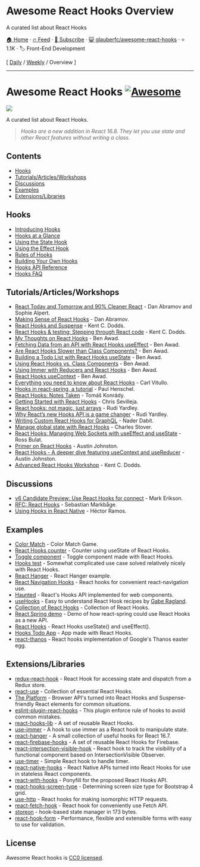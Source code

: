 # Awesome React Hooks Overview

A curated list about React Hooks

[🏠 Home](/README.md) · [🔥 Feed](https://test.trackawesomelist.com/glauberfc/awesome-react-hooks/rss.xml) · [📮 Subscribe](https://trackawesomelist.us17.list-manage.com/subscribe?u=d2f0117aa829c83a63ec63c2f&id=36a103854c) · [😺 glauberfc/awesome-react-hooks](https://github.com/glauberfc/awesome-react-hooks) · ⭐ 1.1K · 🏷️ Front-End Development

[ [Daily](/content/glauberfc/awesome-react-hooks/README.md) / [Weekly](/content/glauberfc/awesome-react-hooks/week/README.md) / Overview ]

---

# Awesome React Hooks [![Awesome](https://awesome.re/badge-flat.svg)](https://awesome.re)

[<img src="https://user-images.githubusercontent.com/15311858/47717137-ab421180-dc23-11e8-9ee8-a0de40260113.png">](https://reactjs.org/docs/hooks-intro.html)

A curated list about React Hooks.

> *Hooks are a new addition in React 16.8. They let you use state and other React features without writing a class.*

## Contents

*   [Hooks](#hooks)
*   [Tutorials/Articles/Workshops](#tutorialsarticlesworkshops)
*   [Discussions](#discussions)
*   [Examples](#examples)
*   [Extensions/Libraries](#extensionslibraries)

## Hooks

*   [Introducing Hooks](https://reactjs.org/docs/hooks-intro.html)
*   [Hooks at a Glance](https://reactjs.org/docs/hooks-overview.html)
*   [Using the State Hook](https://reactjs.org/docs/hooks-state.html)
*   [Using the Effect Hook](https://reactjs.org/docs/hooks-effect.html)
*   [Rules of Hooks](https://reactjs.org/docs/hooks-rules.html)
*   [Building Your Own Hooks](https://reactjs.org/docs/hooks-custom.html)
*   [Hooks API Reference](https://reactjs.org/docs/hooks-reference.html)
*   [Hooks FAQ](https://reactjs.org/docs/hooks-faq.html)

## Tutorials/Articles/Workshops

*   [React Today and Tomorrow and 90% Cleaner React](https://www.youtube.com/watch?v=dpw9EHDh2bM) - Dan Abramov and Sophie Alpert.
*   [Making Sense of React Hooks](https://medium.com/@dan_abramov/making-sense-of-react-hooks-fdbde8803889) - Dan Abramov.
*   [React Hooks and Suspense](https://egghead.io/playlists/react-hooks-and-suspense-650307f2) - Kent C. Dodds.
*   [React Hooks & testing: Stepping through React code](https://youtu.be/JQeB9miT9Wc) - Kent C. Dodds.
*   [My Thoughts on React Hooks](https://youtu.be/gmF4k6P2va8) - Ben Awad.
*   [Fetching Data from an API with React Hooks useEffect](https://youtu.be/k0WnY0Hqe5c) - Ben Awad.
*   [Are React Hooks Slower than Class Components?](https://youtu.be/tKRWuVOEB2w) - Ben Awad.
*   [Building a Todo List with React Hooks useState](https://youtu.be/cAZ-fOd1RpA) - Ben Awad.
*   [Using React Hooks vs. Class Components](https://youtu.be/vbaIZ3xMj9U) - Ben Awad.
*   [Using Immer with Reducers and React Hooks](https://youtu.be/FmKjwh34Rn8) - Ben Awad.
*   [React Hooks useContext](https://youtu.be/xWXxkFzgnFM) - Ben Awad.
*   [Everything you need to know about React Hooks](https://medium.com/@vcarl/everything-you-need-to-know-about-react-hooks-8f680dfd4349) - Carl Vitullo.
*   [Hooks in react-spring, a tutorial](https://medium.com/@drcmda/hooks-in-react-spring-a-tutorial-c6c436ad7ee4) - Paul Henschel.
*   [React Hooks: Notes Taken](https://medium.com/@tomaskonrady/react-hooks-notes-taken-c42376af3ab0) - Tomáš Konrády.
*   [Getting Started with React Hooks](https://scotch.io/tutorials/getting-started-with-react-hooks) - Chris Sevilleja.
*   [React hooks: not magic, just arrays](https://medium.com/@ryardley/react-hooks-not-magic-just-arrays-cd4f1857236e) - Rudi Yardley.
*   [Why React’s new Hooks API is a game changer](https://itnext.io/why-reacts-hooks-api-is-a-game-changer-8731c2b0a8c) - Rudi Yardley.
*   [Writing Custom React Hooks for GraphQL](https://medium.com/open-graphql/react-hooks-for-graphql-3fa8ebdd6c62) - Nader Dabit.
*   [Manage global state with React Hooks](https://medium.com/@Charles_Stover/manage-global-state-with-react-hooks-6065041b55b4) - Charles Stover.
*   [React Hooks: Managing Web Sockets with useEffect and useState](https://medium.com/@rossbulat/react-hooks-managing-web-sockets-with-useeffect-and-usestate-2dfc30eeceec) - Ross Bulat.
*   [Primer on React Hooks](https://testdriven.io/blog/react-hooks-primer/) - Austin Johnston.
*   [React Hooks - A deeper dive featuring useContext and useReducer](https://testdriven.io/blog/react-hooks-advanced/) - Austin Johnston.
*   [Advanced React Hooks Workshop](https://github.com/kentcdodds/advanced-react-hooks) - Kent C. Dodds.

## Discussions

*   [v6 Candidate Preview: Use React Hooks for connect](https://github.com/reduxjs/react-redux/pull/1065) - Mark Erikson.
*   [RFC: React Hooks](https://github.com/reactjs/rfcs/pull/68) - Sebastian Markbåge.
*   [Using Hooks in React Native](https://github.com/facebook/react-native/issues/21967#issuecomment-434113687) - Héctor Ramos.

## Examples

*   [Color Match](https://codesandbox.io/s/jjy215l7w3) - Color Match Game.
*   [React Hooks counter](https://codesandbox.io/s/yjn90lzwrx?module=%2Fsrc%2FApp.js) - Counter using useState of React Hooks.
*   [Toggle component](https://codesandbox.io/s/m449vyk65x) - Toggle component made with React Hooks.
*   [Hooks test](https://github.com/jacobp100/hooks-test) - Somewhat complicated use case solved relatively nicely with React Hooks.
*   [React Hanger](https://github.com/kitze/react-hanger) - React Hanger example.
*   [React Navigation Hooks](https://github.com/react-navigation/react-navigation-hooks) - React hooks for convenient react-navigation use.
*   [Haunted](https://github.com/matthewp/haunted) - React's Hooks API implemented for web components.
*   [useHooks](https://usehooks.com/) - Easy to understand React Hook recipes by [Gabe Ragland](https://twitter.com/gabe_ragland).
*   [Collection of React Hooks](https://nikgraf.github.io/react-hooks/) - Collection of React Hooks.
*   [React Spring demo](https://codesandbox.io/s/ppxnl191zx) - Demo of how react-spring could use React Hooks as a new API.
*   [React Hooks](https://codesandbox.io/s/yq5qowzrvz) - React Hooks useState() and useEffect().
*   [Hooks Todo App](https://codesandbox.io/s/9kwyzy0y4) - App made with React Hooks.
*   [react-thanos](https://github.com/codeshifu/react-thanos) - React hooks implementation of Google's Thanos easter egg.

## Extensions/Libraries

*   [redux-react-hook](https://github.com/facebookincubator/redux-react-hook) - React Hook for accessing state and dispatch from a Redux store.
*   [react-use](https://github.com/streamich/react-use) - Collection of essential React Hooks.
*   [The Platform](https://github.com/palmerhq/the-platform) - Browser API's turned into React Hooks and Suspense-friendly React elements for common situations.
*   [eslint-plugin-react-hooks](https://www.npmjs.com/package/eslint-plugin-react-hooks) - This plugin enforce rule of hooks to avoid common mistakes.
*   [react-hooks-lib](https://github.com/beizhedenglong/react-hooks-lib) - A set of reusable React Hooks.
*   [use-immer](https://github.com/mweststrate/use-immer) - A hook to use immer as a React hook to manipulate state.
*   [react-hanger](https://github.com/kitze/react-hanger) - A small collection of useful hooks for React 16.7.
*   [react-firebase-hooks](https://github.com/csfrequency/react-firebase-hooks) - A set of reusable React Hooks for Firebase.
*   [react-intersection-visible-hook](https://github.com/AvraamMavridis/react-intersection-visible-hook) - React hook to track the visibility of a functional component based on IntersectionVisible Observer.
*   [use-timer](https://github.com/thibaultboursier/use-timer) - Simple React hook to handle timer.
*   [react-native-hooks](https://github.com/react-native-community/react-native-hooks) - React Native APIs turned into React Hooks for use in stateless React components.
*   [react-with-hooks](https://github.com/yesmeck/react-with-hooks) - Ponyfill for the proposed React Hooks API.
*   [react-hooks-screen-type](https://github.com/pankod/react-hooks-screen-type) - Determining screen size type for Bootstrap 4 grid.
*   [use-http](https://github.com/alex-cory/react-usefetch) - React hooks for making isomorphic HTTP requests.
*   [react-fetch-hook](https://github.com/ilyalesik/react-fetch-hook) - React hook for conveniently use Fetch API.
*   [storeon](https://github.com/storeon/storeon) - hook-based state manager in 173 bytes.
*   [react-hook-form](https://github.com/bluebill1049/react-hook-form) - Performance, flexible and extensible forms with easy to use for validation.

## License

Awesome React hooks is [CC0 licensed](https://github.com/glauberfc/awesome-react-hooks/blob/master/LICENSE.md).

